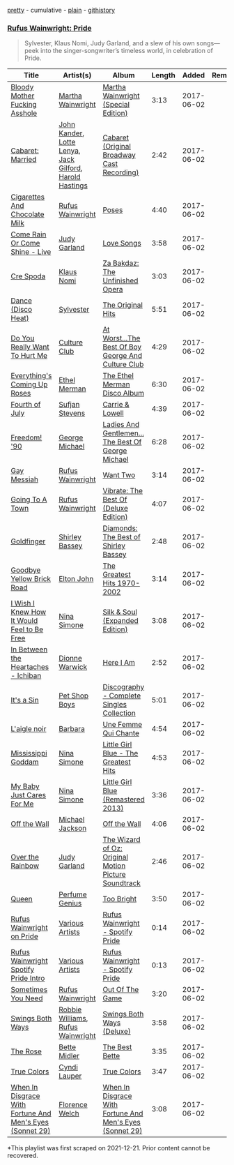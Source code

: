 [pretty](/playlists/pretty/37i9dQZF1DX5xCgFwl423z.md) - cumulative - [plain](/playlists/plain/37i9dQZF1DX5xCgFwl423z) - [githistory](https://github.githistory.xyz/mackorone/spotify-playlist-archive/blob/main/playlists/plain/37i9dQZF1DX5xCgFwl423z)

### [Rufus Wainwright: Pride](https://open.spotify.com/playlist/2tvTurw8Rft6Fsg4k2KmWF)

> Sylvester, Klaus Nomi, Judy Garland, and a slew of his own songs—peek into the singer\-songwriter’s timeless world, in celebration of Pride.

| Title | Artist(s) | Album | Length | Added | Removed |
|---|---|---|---|---|---|
| [Bloody Mother Fucking Asshole](https://open.spotify.com/track/6jXrlEipTpnPbvbRi56iJV) | [Martha Wainwright](https://open.spotify.com/artist/67pQ8Yr09zDDzzwWw3EG9R) | [Martha Wainwright \(Special Edition\)](https://open.spotify.com/album/7eVfiimAyPIostg7Lt9reQ) | 3:13 | 2017-06-02 |  |
| [Cabaret: Married](https://open.spotify.com/track/2LbGOjwItOQoXIN2YwR8VA) | [John Kander](https://open.spotify.com/artist/7xSEQmlssbeoIUdQ0HFjUT), [Lotte Lenya](https://open.spotify.com/artist/08vxGaKJwejhTncds9qgUB), [Jack Gilford](https://open.spotify.com/artist/3XTS7cv3vraBfQrER4z4nV), [Harold Hastings](https://open.spotify.com/artist/0n9VWV8iDO1Pi0yN9wTVxk) | [Cabaret \(Original Broadway Cast Recording\)](https://open.spotify.com/album/7b4LQX82Gnt2kZ9I5MUZil) | 2:42 | 2017-06-02 |  |
| [Cigarettes And Chocolate Milk](https://open.spotify.com/track/3l6EkMrhwXPSVEuTDksWB8) | [Rufus Wainwright](https://open.spotify.com/artist/2PfBzriIMRsCXPDtSy9vg8) | [Poses](https://open.spotify.com/album/3RemoZn6fcabqoN5zmgEXx) | 4:40 | 2017-06-02 |  |
| [Come Rain Or Come Shine \- Live](https://open.spotify.com/track/17dtY5FxBNSLSM1viI5LkO) | [Judy Garland](https://open.spotify.com/artist/0hItVPjwJLVZrFqOyIsxPf) | [Love Songs](https://open.spotify.com/album/5MRwL5kkRLte5KUrJBsZ4U) | 3:58 | 2017-06-02 |  |
| [Cre Spoda](https://open.spotify.com/track/3uxg8Hl1NFVySLDL0euMbu) | [Klaus Nomi](https://open.spotify.com/artist/1uFG5Tg7iA7wd56RchxvWw) | [Za Bakdaz: The Unfinished Opera](https://open.spotify.com/album/1BEVLMVUfXD67pbKqh56z5) | 3:03 | 2017-06-02 |  |
| [Dance \(Disco Heat\)](https://open.spotify.com/track/42TWEGEZXfsPHpjSLWATsH) | [Sylvester](https://open.spotify.com/artist/5TGTpu4g8siFOIctZuQO7y) | [The Original Hits](https://open.spotify.com/album/4Ls1kWhm4Lqgdteck35U7r) | 5:51 | 2017-06-02 |  |
| [Do You Really Want To Hurt Me](https://open.spotify.com/track/4cswb13Sn7wueZ6Vgqeyyw) | [Culture Club](https://open.spotify.com/artist/6kz53iCdBSqhQCZ21CoLcc) | [At Worst...The Best Of Boy George And Culture Club](https://open.spotify.com/album/7gdwk8zdee8ghIq94Z9ck3) | 4:29 | 2017-06-02 |  |
| [Everything's Coming Up Roses](https://open.spotify.com/track/6PF867JTnmmRlELejsI4be) | [Ethel Merman](https://open.spotify.com/artist/4Kgu9tJgtNXTWMjefKahs9) | [The Ethel Merman Disco Album](https://open.spotify.com/album/7L11ewtKDYyc7w3liH6tvH) | 6:30 | 2017-06-02 |  |
| [Fourth of July](https://open.spotify.com/track/4K3RZJ8sWPbv0IedcnEfw6) | [Sufjan Stevens](https://open.spotify.com/artist/4MXUO7sVCaFgFjoTI5ox5c) | [Carrie & Lowell](https://open.spotify.com/album/0U8DeqqKDgIhIiWOdqiQXE) | 4:39 | 2017-06-02 |  |
| [Freedom! '90](https://open.spotify.com/track/1SKApv6ZfJ9bkUxeRObJEF) | [George Michael](https://open.spotify.com/artist/19ra5tSw0tWufvUp8GotLo) | [Ladies And Gentlemen..\. The Best Of George Michael](https://open.spotify.com/album/3coLNlyStg9h7f8CZ103Rl) | 6:28 | 2017-06-02 |  |
| [Gay Messiah](https://open.spotify.com/track/6RAyxEP4b5HqGBApibuYIr) | [Rufus Wainwright](https://open.spotify.com/artist/2PfBzriIMRsCXPDtSy9vg8) | [Want Two](https://open.spotify.com/album/1ljqYrQ1kKw40mrQmYOa1m) | 3:14 | 2017-06-02 |  |
| [Going To A Town](https://open.spotify.com/track/7oJFq3QYPSAVPAVwXPAlQX) | [Rufus Wainwright](https://open.spotify.com/artist/2PfBzriIMRsCXPDtSy9vg8) | [Vibrate: The Best Of \(Deluxe Edition\)](https://open.spotify.com/album/3VDFZi0MBT6kzWSniVYTIe) | 4:07 | 2017-06-02 |  |
| [Goldfinger](https://open.spotify.com/track/7r0EUONfPUZ8SD1vu4ro27) | [Shirley Bassey](https://open.spotify.com/artist/090VebphoycdEyH165iMqc) | [Diamonds: The Best of Shirley Bassey](https://open.spotify.com/album/47CseYTjSFPkxo9SDFQoot) | 2:48 | 2017-06-02 |  |
| [Goodbye Yellow Brick Road](https://open.spotify.com/track/3KinT6gAqo12KDa2MNGDVy) | [Elton John](https://open.spotify.com/artist/3PhoLpVuITZKcymswpck5b) | [The Greatest Hits 1970\-2002](https://open.spotify.com/album/6nvd1pwRgLrMez7fIiDq8z) | 3:14 | 2017-06-02 |  |
| [I Wish I Knew How It Would Feel to Be Free](https://open.spotify.com/track/5CKHhg31HcYYhwUeeGqvhq) | [Nina Simone](https://open.spotify.com/artist/7G1GBhoKtEPnP86X2PvEYO) | [Silk & Soul \(Expanded Edition\)](https://open.spotify.com/album/2miVfa78vOd0o8Vbsgd7g3) | 3:08 | 2017-06-02 |  |
| [In Between the Heartaches \- Ichiban](https://open.spotify.com/track/7EDf3OnnwRsy4v6bG8TNir) | [Dionne Warwick](https://open.spotify.com/artist/2JSjCHK79gdaiPWdKiNUNp) | [Here I Am](https://open.spotify.com/album/60inEvPOPDEgvJHcVOSTUD) | 2:52 | 2017-06-02 |  |
| [It's a Sin](https://open.spotify.com/track/3GNwCZIv4xKUiyoaQfj9Ah) | [Pet Shop Boys](https://open.spotify.com/artist/2ycnb8Er79LoH2AsR5ldjh) | [Discography \- Complete Singles Collection](https://open.spotify.com/album/0Jt2LzWgtGxy3GZH5i2Kcy) | 5:01 | 2017-06-02 |  |
| [L'aigle noir](https://open.spotify.com/track/3uiq4H5MdV2TWfU9KKXhxz) | [Barbara](https://open.spotify.com/artist/4TNiKyCX2oCvdo1sTgHcRw) | [Une Femme Qui Chante](https://open.spotify.com/album/2bX49iGXrLxvuJzsGCHcPs) | 4:54 | 2017-06-02 |  |
| [Mississippi Goddam](https://open.spotify.com/track/4mQd00lhfKWoz93hBGLD6o) | [Nina Simone](https://open.spotify.com/artist/7G1GBhoKtEPnP86X2PvEYO) | [Little Girl Blue \- The Greatest Hits](https://open.spotify.com/album/5JNkzBcS8bnXeqTisumTCr) | 4:53 | 2017-06-02 |  |
| [My Baby Just Cares For Me](https://open.spotify.com/track/6bFrlORduDtYQ9BlPenV3o) | [Nina Simone](https://open.spotify.com/artist/7G1GBhoKtEPnP86X2PvEYO) | [Little Girl Blue \(Remastered 2013\)](https://open.spotify.com/album/0jIbJ6WxiAoOb3kpHmU6QD) | 3:36 | 2017-06-02 |  |
| [Off the Wall](https://open.spotify.com/track/3zYpRGnnoegSpt3SguSo3W) | [Michael Jackson](https://open.spotify.com/artist/3fMbdgg4jU18AjLCKBhRSm) | [Off the Wall](https://open.spotify.com/album/2ZytN2cY4Zjrr9ukb2rqTP) | 4:06 | 2017-06-02 |  |
| [Over the Rainbow](https://open.spotify.com/track/2PwYIEV1H34mbQBvbnnmLx) | [Judy Garland](https://open.spotify.com/artist/0hItVPjwJLVZrFqOyIsxPf) | [The Wizard of Oz: Original Motion Picture Soundtrack](https://open.spotify.com/album/4b8uL3pWJ3UCbwTpLZWw7P) | 2:46 | 2017-06-02 |  |
| [Queen](https://open.spotify.com/track/52WTLETEHs5jwCr7LCq0VW) | [Perfume Genius](https://open.spotify.com/artist/2ueoLVCXQ948OfhVvAy3Nn) | [Too Bright](https://open.spotify.com/album/28FxHb9OJRzAch4DwUUsaT) | 3:50 | 2017-06-02 |  |
| [Rufus Wainwright on Pride](https://open.spotify.com/track/71UlvGyFNbcQMTTXbCcSrr) | [Various Artists](https://open.spotify.com/artist/0LyfQWJT6nXafLPZqxe9Of) | [Rufus Wainwright \- Spotify Pride](https://open.spotify.com/album/0BFuo3U62oZSwv8ZpYHRRQ) | 0:14 | 2017-06-02 |  |
| [Rufus Wainwright Spotify Pride Intro](https://open.spotify.com/track/7fgC7BPn2SzVno2d7ooLGI) | [Various Artists](https://open.spotify.com/artist/0LyfQWJT6nXafLPZqxe9Of) | [Rufus Wainwright \- Spotify Pride](https://open.spotify.com/album/0BFuo3U62oZSwv8ZpYHRRQ) | 0:13 | 2017-06-02 |  |
| [Sometimes You Need](https://open.spotify.com/track/30oQIq6eRtecwFxpiZtvC2) | [Rufus Wainwright](https://open.spotify.com/artist/2PfBzriIMRsCXPDtSy9vg8) | [Out Of The Game](https://open.spotify.com/album/1YPPXUcg7zd1Xw2SwP4dXj) | 3:20 | 2017-06-02 |  |
| [Swings Both Ways](https://open.spotify.com/track/4F3lyXwgem4HwiKwz0SRAu) | [Robbie Williams](https://open.spotify.com/artist/2HcwFjNelS49kFbfvMxQYw), [Rufus Wainwright](https://open.spotify.com/artist/2PfBzriIMRsCXPDtSy9vg8) | [Swings Both Ways \(Deluxe\)](https://open.spotify.com/album/6tXeoAbvpZCYNZPMCex4MQ) | 3:58 | 2017-06-02 |  |
| [The Rose](https://open.spotify.com/track/7iLXXTLIaguiWCTRJNU1Tv) | [Bette Midler](https://open.spotify.com/artist/13y0kncDD4J9wxCyfKr10W) | [The Best Bette](https://open.spotify.com/album/2aBNewGpx5XIAdSFKvEKGw) | 3:35 | 2017-06-02 |  |
| [True Colors](https://open.spotify.com/track/2A6yzRGMgSQCUapR2ptm6A) | [Cyndi Lauper](https://open.spotify.com/artist/2BTZIqw0ntH9MvilQ3ewNY) | [True Colors](https://open.spotify.com/album/31TRqoVBTQi0lzlPLtvINn) | 3:47 | 2017-06-02 |  |
| [When In Disgrace With Fortune And Men's Eyes \(Sonnet 29\)](https://open.spotify.com/track/2yro95daBEdbjNbSF52y1y) | [Florence Welch](https://open.spotify.com/artist/0IROOdQ2fQUcoaEPqt1Isg) | [When In Disgrace With Fortune And Men's Eyes \(Sonnet 29\)](https://open.spotify.com/album/1gMswmTmcDrj1uDco958bq) | 3:08 | 2017-06-02 |  |

\*This playlist was first scraped on 2021-12-21. Prior content cannot be recovered.
